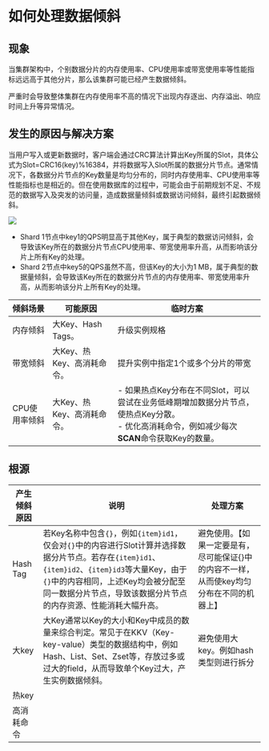 # 如何处理数据倾斜

## 现象

当集群架构中，个别数据分片的内存使用率、CPU使用率或带宽使用率等性能指标远远高于其他分片，那么该集群可能已经产生数据倾斜。 

严重时会导致整体集群在内存使用率不高的情况下出现内存逐出、内存溢出、响应时间上升等异常情况。

## 发生的原因与解决方案

当用户写入或更新数据时，客户端会通过CRC算法计算出Key所属的Slot，具体公式为Slot=CRC16(key)%16384，并将数据写入Slot所属的数据分片节点。通常情况下，各数据分片节点的Key数量是均匀分布的，同时内存使用率、CPU使用率等性能指标也是相近的。但在使用数据库的过程中，可能会由于前期规划不足、不规范的数据写入及突发的访问量，造成数据量倾斜或数据访问倾斜，最终引起数据倾斜。

![](https://hl1998-1255562705.cos.ap-shanghai.myqcloud.com/Img/20250206114354.png)

- Shard 1节点中key1的QPS明显高于其他Key，属于典型的数据访问倾斜，会导致该Key所在的数据分片节点CPU使用率、带宽使用率升高，从而影响该分片上所有Key的处理。
- Shard 2节点中key5的QPS虽然不高，但该Key的大小为1 MB，属于典型的数据量倾斜，会导致该Key所在的数据分片节点的内存使用率、带宽使用率升高，从而影响该分片上所有Key的处理。

| 倾斜场景      | 可能原因                   | 临时方案                                                     |
| ------------- | -------------------------- | ------------------------------------------------------------ |
| 内存倾斜      | 大Key、Hash Tags。         | 升级实例规格                                                 |
| 带宽倾斜      | 大Key、热Key、高消耗命令。 | 提升实例中指定1个或多个分片的带宽                            |
| CPU使用率倾斜 | 大Key、热Key、高消耗命令。 | - 如果热点Key分布在不同Slot，可以尝试在业务低峰期增加数据分片节点，使热点Key分散。<br />- 优化高消耗命令，例如减少每次**SCAN**命令获取Key的数量。 |



## 根源

| 产生倾斜原因 | 说明                                                         | 处理方案                                                     |
| ------------ | ------------------------------------------------------------ | ------------------------------------------------------------ |
| Hash Tag     | 若Key名称中包含`{}`，例如`{item}id1`，仅会对`{}`中的内容进行Slot计算并选择数据分片节点。若存在`{item}id1`、`{item}id2`、`{item}id3`等大量Key，由于`{}`中的内容相同，上述Key均会被分配至同一数据分片节点，导致该数据分片节点的内存资源、性能消耗大幅升高。 | 避免使用。【如果一定要是有，尽可能保证{}中的内容不一样，从而使key均匀分布在不同的机器上】 |
| 大key        | 大Key通常以Key的大小和Key中成员的数量来综合判定。常见于在KKV（Key-key-value）类型的数据结构中，例如Hash、List、Set、Zset等，存放过多或过大的field，从而导致单个Key过大，产生实例数据倾斜。 | 避免使用大key。例如hash类型则进行拆分                        |
| 热key        |                                                              |                                                              |
| 高消耗命令   |                                                              |                                                              |



